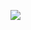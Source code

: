 <!--
id: 6333637859
link: http://jreed91.tumblr.com/post/6333637859
slug: 
date: Wed Jun 08 2011 17:43:16 GMT-0500 (CDT)
publish: 2011-06-08
tags: 
title: 
-->


![](http://24.media.tumblr.com/tumblr_lmhts8Pgui1qi8pkco1_1280.jpg)

